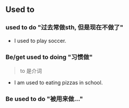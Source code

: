 ## Used to

### used to do "过去常做sth, 但是现在不做了"

- I used to play soccer.

### Be/get used to doing "习惯做"

> to 是介词

- I am used to eating pizzas in school.

### Be used to do "被用来做..."
